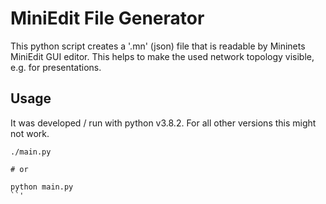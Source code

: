 # MiniEdit File Generator

This python script creates a '.mn' (json) file that is readable by Mininets MiniEdit GUI editor. This helps to make the used network topology visible, e.g. for presentations. 


## Usage 

It was developed / run with python v3.8.2. For all other versions this might not work. 

```shell
./main.py

# or

python main.py
``'
